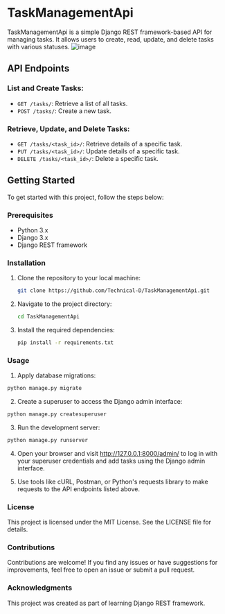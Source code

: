# TaskManagementApi

TaskManagementApi is a simple Django REST framework-based API for managing tasks. It allows users to create, read, update, and delete tasks with various statuses.
![image](https://github.com/Technical-D/TaskManagementApi/assets/101353705/7cae7f75-84d8-41a5-9185-2e48d1f67500)

## API Endpoints

### List and Create Tasks:

- `GET /tasks/`: Retrieve a list of all tasks.
- `POST /tasks/`: Create a new task.

### Retrieve, Update, and Delete Tasks:

- `GET /tasks/<task_id>/`: Retrieve details of a specific task.
- `PUT /tasks/<task_id>/`: Update details of a specific task.
- `DELETE /tasks/<task_id>/`: Delete a specific task.

## Getting Started

To get started with this project, follow the steps below:

### Prerequisites

- Python 3.x
- Django 3.x
- Django REST framework

### Installation

1. Clone the repository to your local machine:

   ```bash
   git clone https://github.com/Technical-D/TaskManagementApi.git
   ```

2. Navigate to the project directory:

    ```bash
    cd TaskManagementApi
    ```
3. Install the required dependencies:
   ```bash
   pip install -r requirements.txt
   ```

 ### Usage
 1. Apply database migrations:

  ```bash
  python manage.py migrate
  ```

2. Create a superuser to access the Django admin interface:

  ```bash
  python manage.py createsuperuser
  ```
3. Run the development server:

  ```bash
  python manage.py runserver
  ```
4. Open your browser and visit http://127.0.0.1:8000/admin/ to log in with your superuser credentials and add tasks using the Django admin interface.

5. Use tools like cURL, Postman, or Python's requests library to make requests to the API endpoints listed above.

### License
This project is licensed under the MIT License. See the LICENSE file for details.

### Contributions
Contributions are welcome! If you find any issues or have suggestions for improvements, feel free to open an issue or submit a pull request.

### Acknowledgments
This project was created as part of learning Django REST framework.
